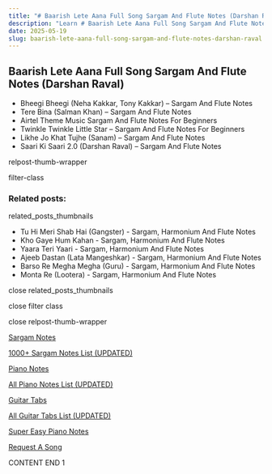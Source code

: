 ```yaml
---
title: "# Baarish Lete Aana Full Song Sargam And Flute Notes (Darshan Raval)"
description: "Learn # Baarish Lete Aana Full Song Sargam And Flute Notes (Darshan Raval) notes, sargam, harmonium notations and flute notes. Easy step-by-step tutorial for beginners."
date: 2025-05-19
slug: baarish-lete-aana-full-song-sargam-and-flute-notes-darshan-raval
---
```


## Baarish Lete Aana Full Song Sargam And Flute Notes (Darshan Raval)

* Bheegi Bheegi (Neha Kakkar, Tony Kakkar) – Sargam And Flute Notes
* Tere Bina (Salman Khan) – Sargam And Flute Notes
* Airtel Theme Music Sargam And Flute Notes For Beginners
* Twinkle Twinkle Little Star – Sargam And Flute Notes For Beginners
* Likhe Jo Khat Tujhe (Sanam) – Sargam And Flute Notes
* Saari Ki Saari 2.0 (Darshan Raval) – Sargam And Flute Notes

relpost-thumb-wrapper

filter-class

### Related posts:

related_posts_thumbnails

* Tu Hi Meri Shab Hai (Gangster) - Sargam, Harmonium And Flute Notes
* Kho Gaye Hum Kahan - Sargam, Harmonium And Flute Notes
* Yaara Teri Yaari - Sargam, Harmonium And Flute Notes
* Ajeeb Dastan (Lata Mangeshkar) - Sargam, Harmonium And Flute Notes
* Barso Re Megha Megha (Guru) - Sargam, Harmonium And Flute Notes
* Monta Re (Lootera) - Sargam, Harmonium And Flute Notes

close related_posts_thumbnails

close filter class

close relpost-thumb-wrapper

[Sargam Notes](/sargam-notes.html)

[1000+ Sargam Notes List (UPDATED)](/all-songs-list-sargam-notes.html)

[Piano Notes](/piano-notes.html)

[All Piano Notes List (UPDATED)](/all-songs-list-piano-notes.html)

[Guitar Tabs](/guitar-tabs.html)

[All Guitar Tabs List (UPDATED)](/all-songs-list-guitar-tabs.html)

[Super Easy Piano Notes](https://studywall.in/)

[Request A Song](/request-a-song.html)

CONTENT END 1

